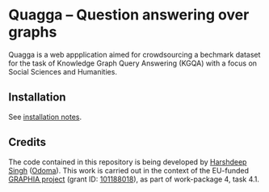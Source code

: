 # Quagga – Question answering over graphs

Quagga is a web appplication aimed for crowdsourcing a bechmark dataset for the task of Knowledge Graph Query Answering (KGQA) with a focus on Social Sciences and Humanities.

## Installation

See [installation notes](./INSTALL.md).

## Credits

The code contained in this repository is being developed by [Harshdeep Singh](https://github.com/Harshdeep1996) ([Odoma](https://github.com/odoma-ch)). This work is carried out in the context of the EU-funded [GRAPHIA project](https://graphia-ssh.eu/) (grant ID: [101188018](https://cordis.europa.eu/project/id/101188018)), as part of work-package 4, task 4.1.

